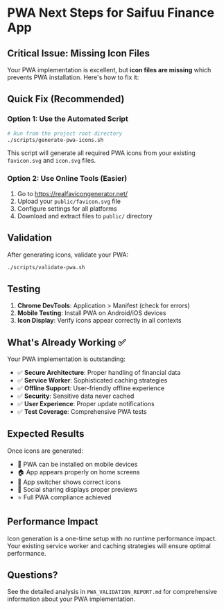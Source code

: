 # PWA Next Steps for Saifuu Finance App

## Critical Issue: Missing Icon Files

Your PWA implementation is excellent, but **icon files are missing** which prevents PWA installation. Here's how to fix it:

## Quick Fix (Recommended)

### Option 1: Use the Automated Script
```bash
# Run from the project root directory
./scripts/generate-pwa-icons.sh
```

This script will generate all required PWA icons from your existing `favicon.svg` and `icon.svg` files.

### Option 2: Use Online Tools (Easier)
1. Go to https://realfavicongenerator.net/
2. Upload your `public/favicon.svg` file
3. Configure settings for all platforms
4. Download and extract files to `public/` directory

## Validation

After generating icons, validate your PWA:
```bash
./scripts/validate-pwa.sh
```

## Testing

1. **Chrome DevTools**: Application > Manifest (check for errors)
2. **Mobile Testing**: Install PWA on Android/iOS devices
3. **Icon Display**: Verify icons appear correctly in all contexts

## What's Already Working ✅

Your PWA implementation is outstanding:

- ✅ **Secure Architecture**: Proper handling of financial data
- ✅ **Service Worker**: Sophisticated caching strategies
- ✅ **Offline Support**: User-friendly offline experience
- ✅ **Security**: Sensitive data never cached
- ✅ **User Experience**: Proper update notifications
- ✅ **Test Coverage**: Comprehensive PWA tests

## Expected Results

Once icons are generated:
- 📱 PWA can be installed on mobile devices
- 🏠 App appears properly on home screens
- 🔄 App switcher shows correct icons
- 📢 Social sharing displays proper previews
- ⭐ Full PWA compliance achieved

## Performance Impact

Icon generation is a one-time setup with no runtime performance impact. Your existing service worker and caching strategies will ensure optimal performance.

## Questions?

See the detailed analysis in `PWA_VALIDATION_REPORT.md` for comprehensive information about your PWA implementation.